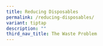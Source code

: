```yaml
---
title: Reducing Disposables
permalink: /reducing-disposables/
variant: tiptap
description: ""
third_nav_title: The Waste Problem
---
```

